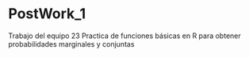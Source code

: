 # PostWork_1
Trabajo del equipo 23
Practica de funciones básicas en R para obtener probabilidades marginales y conjuntas
